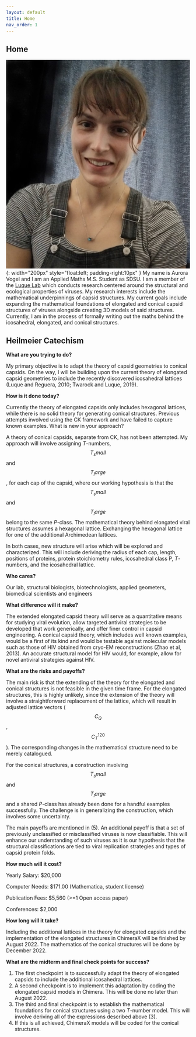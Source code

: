 ```yaml
---
layout: default
title: Home
nav_order: 1
---
```

## Home
![myimg](images/Website_Pic.jpg){: width="200px" style="float:left; padding-right:10px" }
My name is Aurora Vogel and I am an Applied Maths M.S. Student as SDSU. I am a member of the [Luque Lab](https://www.luquelab.com/) which conducts research centered around the structural and ecological properties of viruses. My research interests include the mathematical underpinnings of capsid structures. My current goals include expanding the mathematical foundations of elongated and conical capsid structures of viruses alongside creating 3D models of said structures. Currently, I am in the process of formally writing out the maths behind the icosahedral, elongated, and conical structures.

## Heilmeier Catechism
**What are you trying to do?**

My primary objective is to adapt the theory of capsid geometries to conical capsids. On the way, I will be building upon the current theory of elongated capsid geometries to include the recently discovered icosahedral lattices (Luque and Reguera, 2010; Twarock and Luque, 2019).

**How is it done today?**

Currently the theory of elongated capsids only includes hexagonal lattices, while there is no solid theory for generating conical structures. Previous attempts involved using the CK framework and have failed to capture known examples.
What is new in your approach?

A theory of conical capsids, separate from CK, has not been attempted. My approach will involve assigning _T_-numbers, $$T_small$$ and $$T_large$$, for each cap of the capsid, where our working hypothesis is that the $$T_small$$ and $$T_large$$ belong to the same _P_-class. The mathematical theory behind elongated viral structures assumes a hexagonal lattice. Exchanging the hexagonal lattice for one of the additional Archimedean lattices. 

In both cases, new structure will arise which will be explored and characterized. This will include deriving the radius of each cap, length, positions of proteins, protein stoichiometry rules, icosahedral class P, _T_-numbers, and the icosahedral lattice.

**Who cares?**

Our lab, structural biologists, biotechnologists, applied geometers, biomedical scientists and engineers 

**What difference will it make?**

The extended elongated capsid theory will serve as a quantitative means for studying viral evolution, allow targeted antiviral strategies to be developed that work generically, and offer finer control in capsid engineering. A conical capsid theory, which includes well known examples, would be a first of its kind and would be testable against molecular models such as those of HIV obtained from cryo-EM reconstructions (Zhao et al, 2013). An accurate structural model for HIV would, for example, allow for novel antiviral strategies against HIV.

**What are the risks and payoffs?**

The main risk is that the extending of the theory for the elongated and conical structures is not feasible in the given time frame. For the elongated structures, this is highly unlikely, since the extension of the theory will involve a straightforward replacement of the lattice, which will result in adjusted lattice vectors ($$C_Q$$,$$C_T^120$$). The corresponding changes in the mathematical structure need to be merely catalogued. 

For the conical structures, a construction involving $$T_small$$ and $$T_large$$ and a shared _P_-class has already been done for a handful examples successfully. The challenge is in generalizing the construction, which involves some uncertainty. 

The main payoffs are mentioned in (5). An additional payoff is that a set of previously unclassified or misclassified viruses is now classifiable. This will enhance our understanding of such viruses as it is our hypothesis that the structural classifications are tied to viral replication strategies and types of capsid protein folds.

**How much will it cost?**

Yearly Salary: $20,000
 
Computer Needs: $171.00 (Mathematica, student license)
 
Publication Fees: $5,560 (>=1 Open access paper)
 
Conferences: $2,000
	
**How long will it take?**

Including the additional lattices in the theory for elongated capsids and the implementation of the elongated structures in ChimeraX will be finished by August 2022. The mathematics of the conical structures will be done by December 2022.

**What are the midterm and final check points for success?**

1. The first checkpoint is to successfully adapt the theory of elongated capsids to include the additional icosahedral lattices.
2. A second checkpoint is to implement this adaptation by coding the elongated capsid models in Chimera. This will be done no later than August 2022.
3. The third and final checkpoint is to establish the mathematical foundations for conical structures using a two _T_-number model. This will involve deriving all of the expressions described above (3).
4. If this is all achieved, ChimeraX models will be coded for the conical structures.


